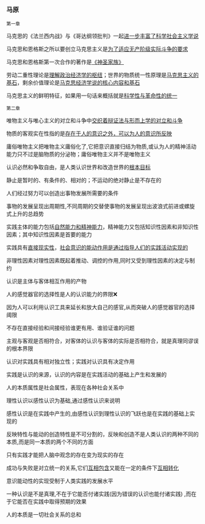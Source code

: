 ### 马原

`第一章`

马克思的《法兰西内战》与《哥达纲领批判》一起<u>进一步丰富了科学社会主义学说</u>



马克思和恩格斯之所以要创立马克思主义是<u>为了适应无产阶级实际斗争的要求</u>



马克思和恩格斯第一次合作的著作是<u>《神圣家族》</u>



劳动二重性理论是<u>理解政治经济学的枢纽</u>；世界的物质统一性原理是<u>马克思主义的基石</u>，剩余价值理论是<u>马克思经济学说的核心内容和基石</u>



马克思主义的鲜明特征，如果用一句话来概括就是<u>科学性与革命性的统一</u>



`第二章`

唯物主义与唯心主义的对立和斗争中<u>交织着辩证法与形而上学的对立和斗争</u>



物质的客观实在性指的是<u>存在于人的意识之外，可以为人的意识所反映</u>



庸俗唯物主义把唯物主义庸俗化了,它把意识直接归结为物质,或认为人的精神活动能力只不过是脑物质的分泌物；庸俗唯物主义并不是唯物主义



认识必然和争取自由，是人类认识世界和改造世界的<u>根本目标</u>



静止是暂时的、有条件的、相对的；不运动的绝对静止是不存在的



人们经过努力可以创造出事物发展所需要的条件



事物的发展呈现出周期性,不同周期的交替使事物的发展呈现出波浪式前进或螺旋式上升的总趋势



实践主体的能力包括<u>自然能力和精神能力</u>，精神能力又包括知识性因素和非知识性因素；其中知识性因素是首要的能力



实践具有<u>直接现实性</u>，<u>社会意识的能动作用是通过指导人们的实践活动实现的</u>



非理性因素对理性因素既起着推动、调控的作用,同时又受到理性因素的决定与制约



认识是主体与客体相互作用的产物



人的感觉器官的选择性是人的认识能力的界限❌ 

因为人可以利用认识工具来延长和放大自己的感官,从而突破人的感觉器官的选择阈限



不存在直接经验和间接经验谁更有用、谁验证谁的问题



主观与客观是否相符合，对客体的认识与客体的实际是否相符合，就是真理同谬误的根本界限



认识对实践具有相对独立性；实践对认识具有决定作用



实践是认识的来源，认识的内容是在实践活动的基础上产生和发展的



人的本质属性是社会属性，表现在各种社会关系中



理性认识以感性认识为基础,通过感性认识来说明



感性认识是在实践中产生的,由感性认识到理性认识的飞跃也是在实践的基础上实现的



反映特性与能动的创造特性是不可分割的，反映和创造不是人类认识的两种不同的本质,而是同一本质的两个不同的方面



只有实践才能把人脑中观念的存在变为现实的存在



成功与失败是对立统一的关系,它们<u>互相包含</u>又能在一定的条件下<u>互相转化</u>



意识能动性的实现受制于人类实践的发展水平



一种认识是不是真理,不在于它能否付诸实践(因为错误的认识也能付诸实践) ,而在于它能否在实践中取得预期的效果



人的本质是一切社会关系的总和
